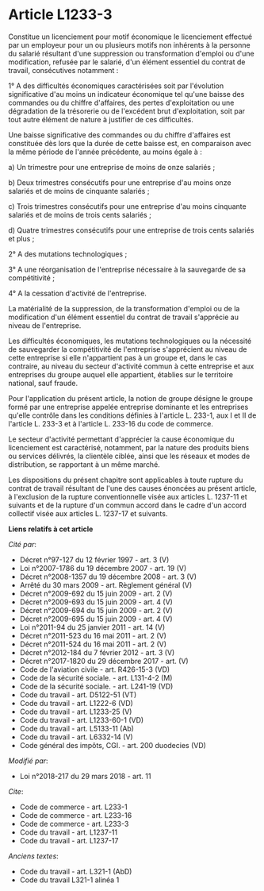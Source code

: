 # Article L1233-3

Constitue un licenciement pour motif économique le licenciement effectué par un employeur pour un ou plusieurs motifs non
inhérents à la personne du salarié résultant d'une suppression ou transformation d'emploi ou d'une modification, refusée par
le salarié, d'un élément essentiel du contrat de travail, consécutives notamment :

1° A des difficultés économiques caractérisées soit par l'évolution significative d'au moins un indicateur économique tel
qu'une baisse des commandes ou du chiffre d'affaires, des pertes d'exploitation ou une dégradation de la trésorerie ou de
l'excédent brut d'exploitation, soit par tout autre élément de nature à justifier de ces difficultés.

Une baisse significative des commandes ou du chiffre d'affaires est constituée dès lors que la durée de cette baisse est, en
comparaison avec la même période de l'année précédente, au moins égale à :

a) Un trimestre pour une entreprise de moins de onze salariés ;

b) Deux trimestres consécutifs pour une entreprise d'au moins onze salariés et de moins de cinquante salariés ;

c) Trois trimestres consécutifs pour une entreprise d'au moins cinquante salariés et de moins de trois cents salariés ;

d) Quatre trimestres consécutifs pour une entreprise de trois cents salariés et plus ;

2° A des mutations technologiques ;

3° A une réorganisation de l'entreprise nécessaire à la sauvegarde de sa compétitivité ;

4° A la cessation d'activité de l'entreprise.

La matérialité de la suppression, de la transformation d'emploi ou de la modification d'un élément essentiel du contrat de
travail s'apprécie au niveau de l'entreprise.

Les difficultés économiques, les mutations technologiques ou la nécessité de sauvegarder la compétitivité de l'entreprise
s'apprécient au niveau de cette entreprise si elle n'appartient pas à un groupe et, dans le cas contraire, au niveau du
secteur d'activité commun à cette entreprise et aux entreprises du groupe auquel elle appartient, établies sur le territoire
national, sauf fraude.

Pour l'application du présent article, la notion de groupe désigne le groupe formé par une entreprise appelée entreprise
dominante et les entreprises qu'elle contrôle dans les conditions définies à l'article L. 233-1, aux I et II de l'article L.
233-3 et à l'article L. 233-16 du code de commerce.

Le secteur d'activité permettant d'apprécier la cause économique du licenciement est caractérisé, notamment, par la nature
des produits biens ou services délivrés, la clientèle ciblée, ainsi que les réseaux et modes de distribution, se rapportant à
un même marché.

Les dispositions du présent chapitre sont applicables à toute rupture du contrat de travail résultant de l'une des causes
énoncées au présent article, à l'exclusion de la rupture conventionnelle visée aux articles L. 1237-11 et suivants et de la
rupture d'un commun accord dans le cadre d'un accord collectif visée aux articles L. 1237-17 et suivants.

**Liens relatifs à cet article**

_Cité par_:

  - Décret n°97-127 du 12 février 1997 - art. 3 (V)
  - Loi n°2007-1786 du 19 décembre 2007 - art. 19 (V)
  - Décret n°2008-1357 du 19 décembre 2008 - art. 3 (V)
  - Arrêté du 30 mars 2009 - art. Règlement général (V)
  - Décret n°2009-692 du 15 juin 2009 - art. 2 (V)
  - Décret n°2009-693 du 15 juin 2009 - art. 4 (V)
  - Décret n°2009-694 du 15 juin 2009 - art. 2 (V)
  - Décret n°2009-695 du 15 juin 2009 - art. 4 (V)
  - Loi n°2011-94 du 25 janvier 2011 - art. 14 (V)
  - Décret n°2011-523 du 16 mai 2011 - art. 2 (V)
  - Décret n°2011-524 du 16 mai 2011 - art. 2 (V)
  - Décret n°2012-184 du 7 février 2012 - art. 3 (V)
  - Décret n°2017-1820 du 29 décembre 2017 - art. (V)
  - Code de l'aviation civile - art. R426-15-3 (VD)
  - Code de la sécurité sociale. - art. L131-4-2 (M)
  - Code de la sécurité sociale. - art. L241-19 (VD)
  - Code du travail - art. D5122-51 (VT)
  - Code du travail - art. L1222-6 (VD)
  - Code du travail - art. L1233-25 (V)
  - Code du travail - art. L1233-60-1 (VD)
  - Code du travail - art. L5133-11 (Ab)
  - Code du travail - art. L6332-14 (V)
  - Code général des impôts, CGI. - art. 200 duodecies (VD)

_Modifié par_:

  - Loi n°2018-217 du 29 mars 2018 - art. 11

_Cite_:

  - Code de commerce - art. L233-1
  - Code de commerce - art. L233-16
  - Code de commerce - art. L233-3
  - Code du travail - art. L1237-11
  - Code du travail - art. L1237-17

_Anciens textes_:

  - Code du travail - art. L321-1 (AbD)
  - Code du travail L321-1 alinéa 1
